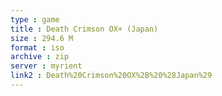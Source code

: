 ```yaml
---
type : game
title : Death Crimson OX+ (Japan)
size : 294.6 M
format : iso
archive : zip
server : myrient
link2 : Death%20Crimson%20OX%2B%20%28Japan%29
---
```

